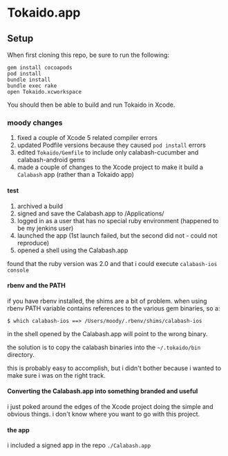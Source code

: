 # Tokaido.app

## Setup

When first cloning this repo, be sure to run the following:

    gem install cocoapods
    pod install
    bundle install
    bundle exec rake
    open Tokaido.xcworkspace

You should then be able to build and run Tokaido in Xcode.


### moody changes

1. fixed a couple of Xcode 5 related compiler errors
2. updated Podfile versions because they caused `pod install` errors
3. edited `Tokaido/Gemfile` to include only calabash-cucumber and calabash-android gems
4. made a couple of changes to the Xcode project to make it build a `Calabash` app (rather than a Tokaido app)

#### test

1. archived a build
2. signed and save the Calabash.app to /Applications/
3. logged in as a user that has no special ruby environment (happened to be my jenkins user)
4. launched the app (1st launch failed, but the second did not - could not reproduce)
5. opened a shell using the Calabash.app

found that the ruby version was 2.0 and that i could execute `calabash-ios console`

#### rbenv and the PATH

if you have rbenv installed, the shims are a bit of problem.  when using rbenv PATH variable contains references to the various gem binaries, so a:

`$ which calabash-ios ==> /Users/moody/.rbenv/shims/calabash-ios`

in the shell opened by the Calabash.app will point to the wrong binary.

the solution is to copy the calabash binaries into the `~/.tokaido/bin` directory.

this is probably easy to accomplish, but i didn't bother because i wanted to make sure i was on the right track.

#### Converting the Calabash.app into something branded and useful

i just poked around the edges of the Xcode project doing the simple and obvious things.  i don't know where you want to go with this project.

#### the app

i included a signed app in the repo `./Calabash.app`




